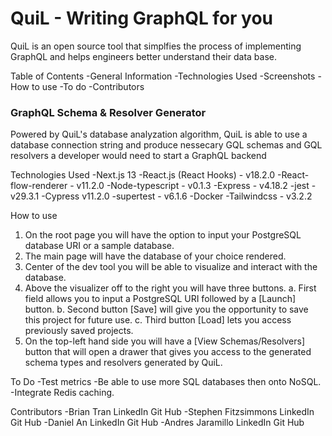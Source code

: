 # QuiL - Writing GraphQL for you

QuiL is an open source tool that simplfies the process of implementing GraphQL and helps engineers better understand their data base.

Table of Contents
  -General Information
  -Technologies Used
  -Screenshots
  -How to use
  -To do
  -Contributors

### GraphQL Schema & Resolver Generator

Powered by QuiL's database analyzation algorithm, QuiL is able to use a database connection string and produce nessecary GQL schemas and GQL resolvers a developer would need to start a GraphQL backend

Technologies Used
  -Next.js 13
  -React.js (React Hooks) - v18.2.0
  -React-flow-renderer - v11.2.0
  -Node-typescript - v0.1.3
  -Express - v4.18.2
  -jest - v29.3.1
  -Cypress v11.2.0
  -supertest - v6.1.6
  -Docker
  -Tailwindcss - v3.2.2

How to use
  1. On the root page you will have the option to input your PostgreSQL database URI or a sample database.
  2. The main page will have the database of your choice rendered.
  3. Center of the dev tool you will be able to visualize and interact with the database.
  4. Above the visualizer off to the right you will have three buttons.
    a. First field allows you to input a PostgreSQL URI followed by a [Launch] button.
    b. Second button [Save] will give you the opportunity to save this project for future use.
    c. Third button [Load] lets you access previously saved projects.
  5. On the top-left hand side you will have a [View Schemas/Resolvers] button that will open a drawer that gives you access to the generated schema types and resolvers generated by QuiL.

To Do
  -Test metrics
  -Be able to use more SQL databases then onto NoSQL.
  -Integrate Redis caching.

Contributors
  -Brian Tran                 LinkedIn    Git Hub
  -Stephen Fitzsimmons        LinkedIn    Git Hub
  -Daniel An                  LinkedIn    Git Hub
  -Andres Jaramillo           LinkedIn    Git Hub



